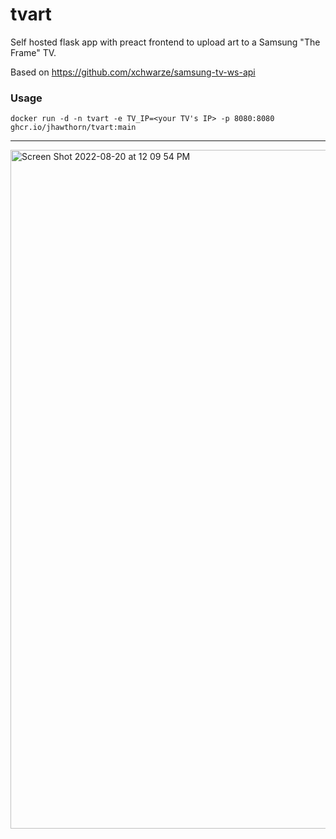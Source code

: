 # tvart
Self hosted flask app with preact frontend to upload art to a Samsung "The Frame" TV.

Based on https://github.com/xchwarze/samsung-tv-ws-api

### Usage

```
docker run -d -n tvart -e TV_IP=<your TV's IP> -p 8080:8080 ghcr.io/jhawthorn/tvart:main
```

---

<img width="1086" alt="Screen Shot 2022-08-20 at 12 09 54 PM" src="https://user-images.githubusercontent.com/131752/185762740-8b1528e8-6551-4026-b53e-e846a5b64dec.png">
